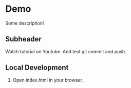 # Demo

Some description!

## Subheader

Watch tutorial on Youtube.
And test git commit and push.

## Local Development

1. Open index.html in your browser.